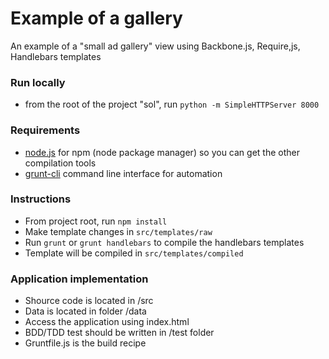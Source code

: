 Example of a gallery
===================================
An example of a "small ad gallery" view using Backbone.js, Require,js, Handlebars templates

### Run locally
* from the root of the project "sol", run `python -m SimpleHTTPServer 8000`

### Requirements
* [node.js](http://nodejs.org/) for npm (node package manager) so you can get the other compilation tools
* [grunt-cli](http://gruntjs.com/getting-started) command line interface for automation

### Instructions
* From project root, run `npm install`
* Make template changes in `src/templates/raw`
* Run `grunt` or `grunt handlebars` to compile the handlebars templates
* Template will be compiled in `src/templates/compiled`

### Application implementation
* Shource code is located in /src
* Data is located in folder /data
* Access the application using index.html
* BDD/TDD test should be written in /test folder
* Gruntfile.js is the build recipe
